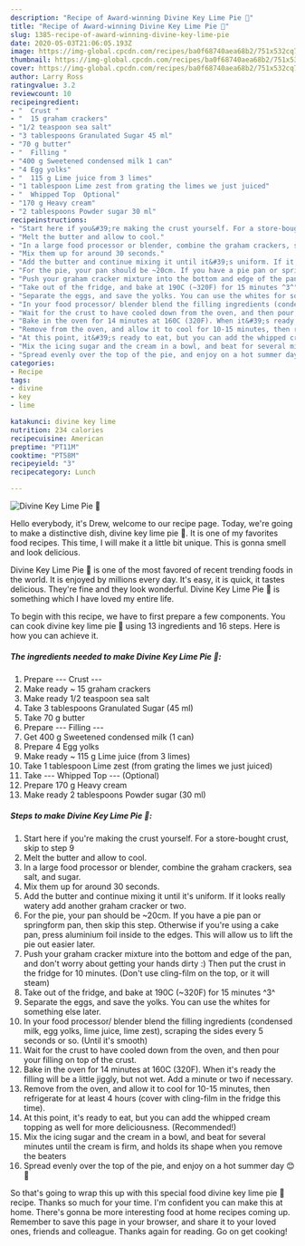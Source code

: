 ```yaml
---
description: "Recipe of Award-winning Divine Key Lime Pie 💚"
title: "Recipe of Award-winning Divine Key Lime Pie 💚"
slug: 1385-recipe-of-award-winning-divine-key-lime-pie
date: 2020-05-03T21:06:05.193Z
image: https://img-global.cpcdn.com/recipes/ba0f68740aea68b2/751x532cq70/divine-key-lime-pie-💚-recipe-main-photo.jpg
thumbnail: https://img-global.cpcdn.com/recipes/ba0f68740aea68b2/751x532cq70/divine-key-lime-pie-💚-recipe-main-photo.jpg
cover: https://img-global.cpcdn.com/recipes/ba0f68740aea68b2/751x532cq70/divine-key-lime-pie-💚-recipe-main-photo.jpg
author: Larry Ross
ratingvalue: 3.2
reviewcount: 10
recipeingredient:
- "  Crust "
- "  15 graham crackers"
- "1/2 teaspoon sea salt"
- "3 tablespoons Granulated Sugar 45 ml"
- "70 g butter"
- "  Filling "
- "400 g Sweetened condensed milk 1 can"
- "4 Egg yolks"
- "  115 g Lime juice from 3 limes"
- "1 tablespoon Lime zest from grating the limes we just juiced"
- "  Whipped Top  Optional"
- "170 g Heavy cream"
- "2 tablespoons Powder sugar 30 ml"
recipeinstructions:
- "Start here if you&#39;re making the crust yourself. For a store-bought crust, skip to step 9"
- "Melt the butter and allow to cool."
- "In a large food processor or blender, combine the graham crackers, sea salt, and sugar."
- "Mix them up for around 30 seconds."
- "Add the butter and continue mixing it until it&#39;s uniform. If it looks really watery add another graham cracker or two."
- "For the pie, your pan should be ~20cm. If you have a pie pan or springform pan, then skip this step. Otherwise if you&#39;re using a cake pan, press aluminium foil inside to the edges. This will allow us to lift the pie out easier later."
- "Push your graham cracker mixture into the bottom and edge of the pan, and don&#39;t worry about getting your hands dirty :) Then put the crust in the fridge for 10 minutes. (Don&#39;t use cling-film on the top, or it will steam)"
- "Take out of the fridge, and bake at 190C (~320F) for 15 minutes ^3^"
- "Separate the eggs, and save the yolks. You can use the whites for something else later."
- "In your food processor/ blender blend the filling ingredients (condensed milk, egg yolks, lime juice, lime zest), scraping the sides every 5 seconds or so. (Until it&#39;s smooth)"
- "Wait for the crust to have cooled down from the oven, and then pour your filling on top of the crust."
- "Bake in the oven for 14 minutes at 160C (320F). When it&#39;s ready the filling will be a little jiggly, but not wet. Add a minute or two if necessary."
- "Remove from the oven, and allow it to cool for 10-15 minutes, then refrigerate for at least 4 hours (cover with cling-film in the fridge this time)."
- "At this point, it&#39;s ready to eat, but you can add the whipped cream topping as well for more deliciousness. (Recommended!)"
- "Mix the icing sugar and the cream in a bowl, and beat for several minutes until the cream is firm, and holds its shape when you remove the beaters"
- "Spread evenly over the top of the pie, and enjoy on a hot summer day 😊🥧"
categories:
- Recipe
tags:
- divine
- key
- lime

katakunci: divine key lime 
nutrition: 234 calories
recipecuisine: American
preptime: "PT11M"
cooktime: "PT58M"
recipeyield: "3"
recipecategory: Lunch

---
```



![Divine Key Lime Pie 💚](https://img-global.cpcdn.com/recipes/ba0f68740aea68b2/751x532cq70/divine-key-lime-pie-💚-recipe-main-photo.jpg)

Hello everybody, it's Drew, welcome to our recipe page. Today, we're going to make a distinctive dish, divine key lime pie 💚. It is one of my favorites food recipes. This time, I will make it a little bit unique. This is gonna smell and look delicious.

Divine Key Lime Pie 💚 is one of the most favored of recent trending foods in the world. It is enjoyed by millions every day. It's easy, it is quick, it tastes delicious. They're fine and they look wonderful. Divine Key Lime Pie 💚 is something which I have loved my entire life.




To begin with this recipe, we have to first prepare a few components. You can cook divine key lime pie 💚 using 13 ingredients and 16 steps. Here is how you can achieve it.

<!--inarticleads1-->

##### The ingredients needed to make Divine Key Lime Pie 💚:

1. Prepare  --- Crust ---
1. Make ready  ~ 15 graham crackers
1. Make ready 1/2 teaspoon sea salt
1. Take 3 tablespoons Granulated Sugar (45 ml)
1. Take 70 g butter
1. Prepare  --- Filling ---
1. Get 400 g Sweetened condensed milk (1 can)
1. Prepare 4 Egg yolks
1. Make ready  ~ 115 g Lime juice (from 3 limes)
1. Take 1 tablespoon Lime zest (from grating the limes we just juiced)
1. Take  --- Whipped Top --- (Optional)
1. Prepare 170 g Heavy cream
1. Make ready 2 tablespoons Powder sugar (30 ml)




<!--inarticleads2-->

##### Steps to make Divine Key Lime Pie 💚:

1. Start here if you&#39;re making the crust yourself. For a store-bought crust, skip to step 9
1. Melt the butter and allow to cool.
1. In a large food processor or blender, combine the graham crackers, sea salt, and sugar.
1. Mix them up for around 30 seconds.
1. Add the butter and continue mixing it until it&#39;s uniform. If it looks really watery add another graham cracker or two.
1. For the pie, your pan should be ~20cm. If you have a pie pan or springform pan, then skip this step. Otherwise if you&#39;re using a cake pan, press aluminium foil inside to the edges. This will allow us to lift the pie out easier later.
1. Push your graham cracker mixture into the bottom and edge of the pan, and don&#39;t worry about getting your hands dirty :) Then put the crust in the fridge for 10 minutes. (Don&#39;t use cling-film on the top, or it will steam)
1. Take out of the fridge, and bake at 190C (~320F) for 15 minutes ^3^
1. Separate the eggs, and save the yolks. You can use the whites for something else later.
1. In your food processor/ blender blend the filling ingredients (condensed milk, egg yolks, lime juice, lime zest), scraping the sides every 5 seconds or so. (Until it&#39;s smooth)
1. Wait for the crust to have cooled down from the oven, and then pour your filling on top of the crust.
1. Bake in the oven for 14 minutes at 160C (320F). When it&#39;s ready the filling will be a little jiggly, but not wet. Add a minute or two if necessary.
1. Remove from the oven, and allow it to cool for 10-15 minutes, then refrigerate for at least 4 hours (cover with cling-film in the fridge this time).
1. At this point, it&#39;s ready to eat, but you can add the whipped cream topping as well for more deliciousness. (Recommended!)
1. Mix the icing sugar and the cream in a bowl, and beat for several minutes until the cream is firm, and holds its shape when you remove the beaters
1. Spread evenly over the top of the pie, and enjoy on a hot summer day 😊🥧




So that's going to wrap this up with this special food divine key lime pie 💚 recipe. Thanks so much for your time. I'm confident you can make this at home. There's gonna be more interesting food at home recipes coming up. Remember to save this page in your browser, and share it to your loved ones, friends and colleague. Thanks again for reading. Go on get cooking!

